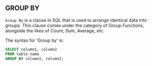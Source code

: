 ## GROUP BY

`Group By` is a clause in SQL that is used to arrange identical data into groups. This clause comes under the category of Group Functions, alongside the likes of Count, Sum, Average, etc.

The syntax for ‘Group by’ is:

```SQL
SELECT column1, column2
FROM table_name
GROUP BY column1, column2;
```

